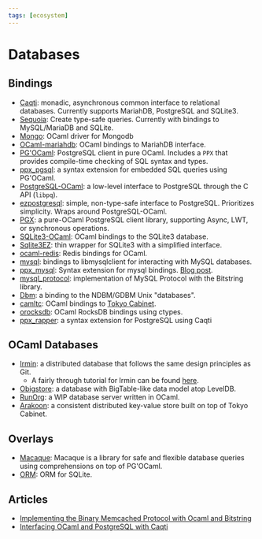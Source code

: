 ```yaml
---
tags: [ecosystem]
---
```


# Databases

## Bindings

* [Caqti](https://github.com/paurkedal/ocaml-caqti): monadic, asynchronous common interface to relational databases.
Currently supports MariahDB, PostgreSQL and SQLite3.
* [Sequoia](https://github.com/andrenth/sequoia):
Create type-safe queries. Currently with bindings to MySQL/MariaDB and SQLite.
* [Mongo](https://massd.github.io/mongo/): OCaml driver for Mongodb
* [OCaml-mariahdb](https://github.com/andrenth/ocaml-mariadb): OCaml bindings to MariahDB interface.
* [PG'OCaml](https://github.com/darioteixeira/pgocaml):
  PostgreSQL client in pure OCaml. Includes a `PPX` that provides compile-time checking of SQL syntax and types.
* [ppx_pgsql](https://github.com/tizoc/ppx_pgsql): a syntax extension for embedded SQL queries using PG'OCaml.
* [PostgreSQL-OCaml](https://mmottl.github.io/postgresql-ocaml/): a low-level interface to PostgreSQL through the C API (`libpq`).
* [ezpostgresql](https://github.com/bobbypriambodo/ezpostgresql): simple, non-type-safe interface to PostgreSQL.
Prioritizes simplicity. Wraps around PostgreSQL-OCaml.
* [PGX](https://github.com/arenadotio/pgx): a pure-OCaml PostgreSQL client library, supporting Async, LWT, or synchronous operations.
* [SQLite3-OCaml](https://github.com/mmottl/sqlite3-ocaml/): OCaml bindings to the SQLite3 database.
* [Sqlite3EZ](https://mlin.github.io/ocaml-sqlite3EZ/): thin wrapper for SQLite3 with a simplified interface.
* [ocaml-redis](https://github.com/0xffea/ocaml-redis): Redis bindings for OCaml.
* [mysql](http://ocaml-mysql.forge.ocamlcore.org/): bindings to libmysqlclient for interacting with MySQL databases.
* [ppx_mysql](https://github.com/issuu/ppx_mysql):
Syntax extension for mysql bindings. [Blog post](https://engineering.issuu.com/2019/05/06/announcing-ppx-mysql).
* [mysql_protocol](https://github.com/slegrand45/mysql_protocol): implementation of MySQL Protocol with the Bitstring library.
* [Dbm](https://forge.ocamlcore.org/projects/camldbm/): a binding to the NDBM/GDBM Unix "databases".
* [camltc](https://github.com/toolslive/camltc): OCaml bindings to [Tokyo Cabinet](https://github.com/Incubaid/tokyocabinet).
* [orocksdb](https://github.com/domsj/orocksdb): OCaml RocksDB bindings using ctypes.
* [ppx_rapper](https://github.com/roddyyaga/ppx_rapper): a syntax extension for PostgreSQL using Caqti

## OCaml Databases

* [Irmin](https://github.com/mirage/irmin): a distributed database that follows the same design principles as Git.
  * A fairly through tutorial for Irmin can be found [here](https://irmin.io/tutorial/introduction).
* [Obigstore](http://obigstore.forge.ocamlcore.org/): a database with BigTable-like data model atop LevelDB.
* [RunOrg](https://github.com/RunOrg/RunOrg): a WIP database server written in OCaml.
* [Arakoon](https://github.com/openvstorage/arakoon): a consistent distributed key-value store built on top of Tokyo Cabinet.

## Overlays

* [Macaque](https://github.com/ocsigen/macaque): Macaque is a library for safe and flexible database queries using comprehensions on top of PG'OCaml.
* [ORM](https://github.com/mirage/orm/): ORM for SQLite.

## Articles

* [Implementing the Binary Memcached Protocol with Ocaml and Bitstring](http://andreas.github.io/2014/08/22/implementing-the-binary-memcached-protocol-with-ocaml-and-bitstring/)
* [Interfacing OCaml and PostgreSQL with Caqti](https://medium.com/@bobbypriambodo/interfacing-ocaml-and-postgresql-with-caqti-a92515bdaa11)
